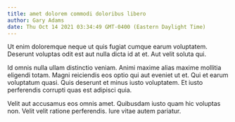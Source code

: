 ```yaml
---
title: amet dolorem commodi doloribus libero
author: Gary Adams
date: Thu Oct 14 2021 03:34:49 GMT-0400 (Eastern Daylight Time)
---
```

Ut enim doloremque neque ut quis fugiat cumque earum voluptatem. Deserunt voluptas odit est aut nulla dicta id at et. Aut velit soluta qui.

 Id omnis nulla ullam distinctio veniam. Animi maxime alias maxime mollitia eligendi totam. Magni reiciendis eos optio qui aut eveniet ut et. Qui et earum voluptatum quasi. Quis deserunt et minus iusto voluptatem. Et iusto perferendis corrupti quas est adipisci quia.

 Velit aut accusamus eos omnis amet. Quibusdam iusto quam hic voluptas non. Velit velit ratione perferendis. Iure vitae autem pariatur.